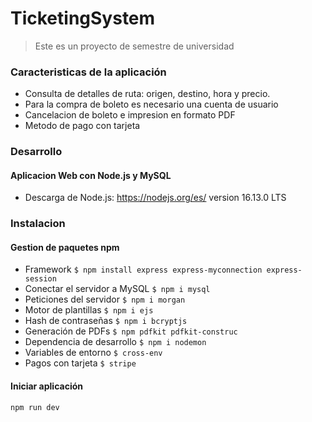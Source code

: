 # TicketingSystem
> Este es un proyecto de semestre de universidad
### Caracteristicas de la aplicación
- Consulta de detalles de ruta: origen, destino, hora y precio.
- Para la compra de boleto es necesario una cuenta de usuario
- Cancelacion de boleto e impresion en formato PDF
- Metodo de pago con tarjeta

### Desarrollo
#### Aplicacion Web con Node.js y MySQL
- Descarga de Node.js: <https://nodejs.org/es/> version 16.13.0 LTS

### Instalacion
#### Gestion de paquetes npm
- Framework 
`$ npm install express express-myconnection express-session`
- Conectar el servidor a MySQL
`$ npm i mysql`
- Peticiones del servidor
`$ npm i morgan`
- Motor de plantillas
`$ npm i ejs`
- Hash de contraseñas
`$ npm i bcryptjs`
- Generación de PDFs
`$ npm pdfkit pdfkit-construc`
- Dependencia de desarrollo
`$ npm i nodemon`
- Variables de entorno
`$ cross-env`
- Pagos con tarjeta 
`$ stripe`

#### Iniciar aplicación
`npm run dev`
